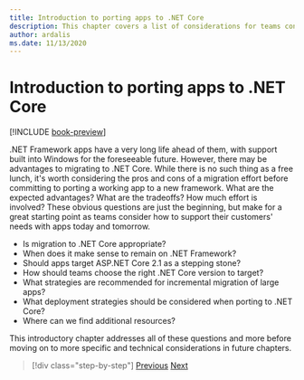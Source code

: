 ```yaml
---
title: Introduction to porting apps to .NET Core
description: This chapter covers a list of considerations for teams considering migrating existing ASP.NET applications to .NET Core.
author: ardalis
ms.date: 11/13/2020
---
```


# Introduction to porting apps to .NET Core

[!INCLUDE [book-preview](../../../includes/book-preview.md)]

.NET Framework apps have a very long life ahead of them, with support built into Windows for the foreseeable future. However, there may be advantages to migrating to .NET Core. While there is no such thing as a free lunch, it's worth considering the pros and cons of a migration effort before committing to porting a working app to a new framework. What are the expected advantages? What are the tradeoffs? How much effort is involved? These obvious questions are just the beginning, but make for a great starting point as teams consider how to support their customers' needs with apps today and tomorrow.

- Is migration to .NET Core appropriate?
- When does it make sense to remain on .NET Framework?
- Should apps target ASP.NET Core 2.1 as a stepping stone?
- How should teams choose the right .NET Core version to target?
- What strategies are recommended for incremental migration of large apps?
- What deployment strategies should be considered when porting to .NET Core?
- Where can we find additional resources?

This introductory chapter addresses all of these questions and more before moving on to more specific and technical considerations in future chapters.

>[!div class="step-by-step"]
>[Previous](index.md)
>[Next](migration-considerations.md)
